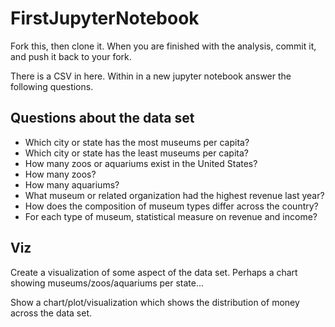 # FirstJupyterNotebook

Fork this, then clone it. When you are finished with the analysis, commit it, and push it back to your fork.

There is a CSV in here. Within in a new jupyter notebook answer the following questions.

## Questions about the data set

- Which city or state has the most museums per capita? 
- Which city or state has the least museums per capita? 
- How many zoos or aquariums exist in the United States?
- How many zoos?
- How many aquariums?
- What museum or related organization had the highest revenue last year? 
- How does the composition of museum types differ across the country?
- For each type of museum, statistical measure on revenue and income?

## Viz

Create a visualization of some aspect of the data set. Perhaps a chart showing museums/zoos/aquariums per state...

Show a chart/plot/visualization which shows the distribution of money across the data set.
